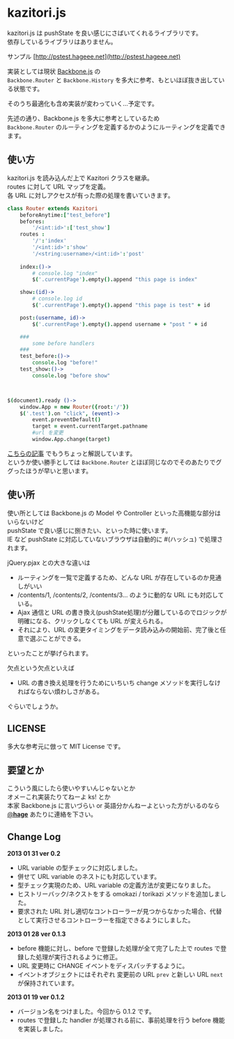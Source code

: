 kazitori.js
===============

kazitori.js は pushState を良い感じにさばいてくれるライブラリです。  
依存しているライブラリはありません。  

サンプル
[http://pstest.hageee.net](http://pstest.hageee.net)

実装としては現状 [Backbone.js](http://backbonejs.org) の  
`Backbone.Router` と `Backbone.History` を多大に参考、もといほぼ抜き出している状態です。

そのうち最適化も含め実装が変わっていく…予定です。

先述の通り、Backbone.js を多大に参考としているため  
`Backbone.Router` のルーティングを定義するかのようにルーティングを定義できます。

使い方
----------

kazitori.js を読み込んだ上で Kazitori クラスを継承。  
routes に対して URL マップを定義。  
各 URL に対しアクセスが有った際の処理を書いていきます。

```coffee
class Router extends Kazitori
	beforeAnytime:["test_before"]
	befores:
		'/<int:id>':['test_show']
	routes :
		'/':'index'
		'/<int:id>':'show'
		'/<string:username>/<int:id>':'post'
		
	index:()->
		# console.log "index"
		$('.currentPage').empty().append "this page is index"

	show:(id)->
		# console.log id
		$('.currentPage').empty().append "this page is test" + id

	post:(username, id)->
		$('.currentPage').empty().append username + "post " + id

	###
		some before handlers
	###
	test_before:()->
		console.log "before!"
	test_show:()->
		console.log "before show"



$(document).ready ()->
	window.App = new Router({root:'/'})
	$('.test').on "click", (event)->
		event.preventDefault()
		target = event.currentTarget.pathname
		#url を変更
		window.App.change(target)
```

[こちらの記事](http://dev.hageee.net/4) でもうちょっと解説しています。  
というか使い勝手としては `Backbone.Router` とほぼ同じなのでそのあたりでググったほうが早いと思います。  

使い所
----------

使い所としては Backbone.js の Model や Controller といった高機能な部分はいらないけど  
pushState で良い感じに捌きたい、といった時に使います。  
IE など pushState に対応していないブラウザは自動的に #(ハッシュ) で処理されます。

jQuery.pjax との大きな違いは

* ルーティングを一覧で定義するため、どんな URL が存在しているのか見通しがいい
* /contents/1, /contents/2, /contents/3... のように動的な URL にも対応している。
* Ajax 通信と URL の書き換え(pushState処理)が分離しているのでロジックが明確になる、クリックしなくても URL が変えられる。
* それにより、URL の変更タイミングをデータ読み込みの開始前、完了後と任意で選ぶことができる。

といったことが挙げられます。

欠点という欠点といえば

* URL の書き換え処理を行うためにいちいち change メソッドを実行しなければならない煩わしさがある。

ぐらいでしょうか。


LICENSE
-------------
多大な参考元に倣って MIT License です。


要望とか
------------
こういう風にしたら使いやすいんじゃないとか  
オメーこれ実装たりてねーよ ks! とか  
本家 Backbone.js に言いづらい or 英語分かんねーよといった方がいるのなら  
[@__hage__](https://twitter.com/__hage__) あたりに連絡を下さい。


Change Log
--------------

**2013 01 31 ver 0.2**

* URL variable の型チェックに対応しました。
* 併せて URL variable のネストにも対応しています。
* 型チェック実現のため、URL variable の定義方法が変更になりました。
* ヒストリーバック/ネクストをする omokazi / torikazi メソッドを追加しました。
* 要求された URL 対し適切なコントローラーが見つからなかった場合、代替として実行させるコントローラーを指定できるようにしました。


**2013 01 28 ver 0.1.3**

* before 機能に対し、before で登録した処理が全て完了した上で routes で登録した処理が実行されるように修正。
* URL 変更時に CHANGE イベントをディスパッチするように。
* イベントオブジェクトにはそれぞれ 変更前の URL `prev` と新しい URL `next` が保持されています。


**2013 01 19 ver 0.1.2**

* バージョン名をつけました。今回から 0.1.2 です。
* routes で登録した handler が処理される前に、事前処理を行う before 機能を実装しました。
